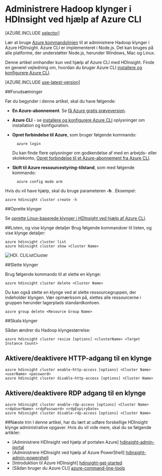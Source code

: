 <properties
    pageTitle="Administrere Hadoop klynger ved hjælp af Azure CLI | Microsoft Azure"
    description="Sådan bruges Azure CLI til at administrere Hadoop klynger i HDIsight"
    services="hdinsight"
    editor="cgronlun"
    manager="jhubbard"
    authors="mumian"
    tags="azure-portal"
    documentationCenter=""/>

<tags
    ms.service="hdinsight"
    ms.workload="big-data"
    ms.tgt_pltfrm="na"
    ms.devlang="na"
    ms.topic="article"
    ms.date="08/10/2016"
    ms.author="jgao"/>

# <a name="manage-hadoop-clusters-in-hdinsight-using-the-azure-cli"></a>Administrere Hadoop klynger i HDInsight ved hjælp af Azure CLI

[AZURE.INCLUDE [selector](../../includes/hdinsight-portal-management-selector.md)]

Lær at bruge [Azure kommandolinjen](../xplat-cli-install.md) til at administrere Hadoop klynger i Azure HDInsight. Azure CLI er implementeret i Node.js. Det kan bruges på alle platforme, der understøtter Node.js, herunder Windows, Mac og Linux.

Denne artikel omhandler kun ved hjælp af Azure CLI med HDInsight. Finde en generel vejledning om, hvordan du bruger Azure CLI [installere og konfigurere Azure CLI][azure-command-line-tools].

[AZURE.INCLUDE [use-latest-version](../../includes/hdinsight-use-latest-cli.md)]

##<a name="prerequisites"></a>Forudsætninger

Før du begynder i denne artikel, skal du have følgende:

- **En Azure-abonnement**. Se [få Azure gratis prøveversion](https://azure.microsoft.com/documentation/videos/get-azure-free-trial-for-testing-hadoop-in-hdinsight/).
- **Azure CLI** - se [installere og konfigurere Azure CLI](../xplat-cli-install.md) oplysninger om installation og konfiguration.
- **Opret forbindelse til Azure**, som bruger følgende kommando:

        azure login

    Du kan finde flere oplysninger om godkendelse af med en arbejds- eller skolekonto, [Opret forbindelse til et Azure-abonnement fra Azure CLI](xplat-cli-connect.md).
    
- **Skift til Azure ressourcestyring-tilstand**, som med følgende kommando:

        azure config mode arm

Hvis du vil have hjælp, skal du bruge parameteren **-h** .  Eksempel:

    azure hdinsight cluster create -h
    
##<a name="create-clusters"></a>Oprette klynger

Se [oprette Linux-baserede klynger i HDInsight ved hjælp af Azure CLI](hdinsight-hadoop-create-linux-clusters-azure-cli.md).

##<a name="list-and-show-cluster-details"></a>Listen, og vise klynge detaljer
Brug følgende kommandoer til listen, og vise klynge detaljer:

    azure hdinsight cluster list
    azure hdinsight cluster show <Cluster Name>

![HDI. CLIListCluster][image-cli-clusterlisting]


##<a name="delete-clusters"></a>Slette klynger

Brug følgende kommando til at slette en klynge:

    azure hdinsight cluster delete <Cluster Name>

Du kan også slette en klynge ved at slette ressourcegruppen, der indeholder klyngen. Vær opmærksom på, slettes alle ressourcerne i gruppen herunder lagerplads standardkontoen.

    azure group delete <Resource Group Name>

##<a name="scale-clusters"></a>Skala klynger

Sådan ændrer du Hadoop klyngestørrelse:

    azure hdinsight cluster resize [options] <clusterName> <Target Instance Count>


## <a name="enabledisable-http-access-for-a-cluster"></a>Aktivere/deaktivere HTTP-adgang til en klynge

    azure hdinsight cluster enable-http-access [options] <Cluster Name> <userName> <password>
    azure hdinsight cluster disable-http-access [options] <Cluster Name>

## <a name="enabledisable-rdp-access-for-a-cluster"></a>Aktivere/deaktivere RDP adgang til en klynge

    azure hdinsight cluster enable-rdp-access [options] <Cluster Name> <rdpUserName> <rdpPassword> <rdpExpiryDate>
    azure hdinsight cluster disable-rdp-access [options] <Cluster Name>


##<a name="next-steps"></a>Næste trin
I denne artikel, har du lært at udføre forskellige HDInsight klynge administrative opgaver. Hvis du vil vide mere, skal du se følgende artikler:

* [Administrere HDInsight ved hjælp af portalen Azure] [hdinsight-admin-portal]
* [Administrere HDInsight ved hjælp af Azure PowerShell] [hdinsight-admin-powershell]
* [Introduktion til Azure HDInsight] [hdinsight-get-started]
* [Sådan bruger du Azure CLI] [azure-command-line-tools]


[azure-command-line-tools]: ../xplat-cli-install.md
[azure-create-storageaccount]: ../storage-create-storage-account.md
[azure-purchase-options]: http://azure.microsoft.com/pricing/purchase-options/
[azure-member-offers]: http://azure.microsoft.com/pricing/member-offers/
[azure-free-trial]: http://azure.microsoft.com/pricing/free-trial/


[hdinsight-admin-portal]: hdinsight-administer-use-management-portal.md
[hdinsight-admin-powershell]: hdinsight-administer-use-powershell.md
[hdinsight-get-started]: hdinsight-hadoop-linux-tutorial-get-started.md

[image-cli-account-download-import]: ./media/hdinsight-administer-use-command-line/HDI.CLIAccountDownloadImport.png
[image-cli-clustercreation]: ./media/hdinsight-administer-use-command-line/HDI.CLIClusterCreation.png
[image-cli-clustercreation-config]: ./media/hdinsight-administer-use-command-line/HDI.CLIClusterCreationConfig.png
[image-cli-clusterlisting]: ./media/hdinsight-administer-use-command-line/HDI.CLIListClusters.png "Liste og Vis klynger"
